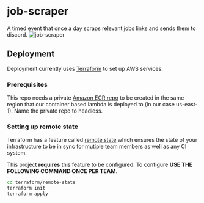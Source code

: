 # job-scraper
A timed event that once a day scraps relevant jobs links and sends them to discord.
![job-scraper](https://github.com/austin1237/job-scraper/assets/1394341/bf78fb86-e5a0-4399-98c2-cbfa24da8496)

## Deployment
Deployment currently uses [Terraform](https://www.terraform.io/) to set up AWS services.
### Prerequisites
This repo needs a private [Amazon ECR repo](https://us-east-1.console.aws.amazon.com/ecr/repositories?region=us-east-1) to be created in the same region that our container based lambda is deployed to (in our case us-east-1). Name the private repo to headless.

### Setting up remote state
Terraform has a feature called [remote state](https://www.terraform.io/docs/state/remote.html) which ensures the state of your infrastructure to be in sync for mutiple team members as well as any CI system.

This project **requires** this feature to be configured. To configure **USE THE FOLLOWING COMMAND ONCE PER TEAM**.

```bash
cd terraform/remote-state
terraform init
terraform apply
```